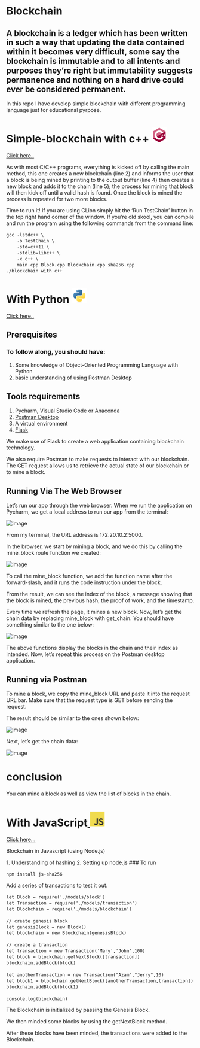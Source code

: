 # Blockchain
## A blockchain is a ledger which has been written in such a way that updating the data contained within it becomes very difficult, some say the blockchain is immutable and to all intents and purposes they’re right but immutability suggests permanence and nothing on a hard drive could ever be considered permanent.

<p> In this repo I have develop  simple blockchain with different  programming language just for educational pyrpose.</p>

# Simple-blockchain with c++ <a href="https://www.w3schools.com/cpp/" target="_blank" rel="noreferrer"> <img src="https://raw.githubusercontent.com/devicons/devicon/master/icons/cplusplus/cplusplus-original.svg" alt="cplusplus" width="40" height="40"/> </a>  
<a href="https://github.com/Aryanstha/Simple-Blockchain/tree/main/blockchain%20with%20C%2B%2B">Click here..</a>
<p> As with most C/C++ programs, everything is kicked off by calling the main method, this one creates a new blockchain (line 2) and informs the user that a block is being mined by printing to the output buffer (line 4) then creates a new block and adds it to the chain (line 5); the process for mining that block will then kick off until a valid hash is found. Once the block is mined the process is repeated for two more blocks.</p>

<p>Time to run it! If you are using CLion simply hit the ‘Run TestChain’ button in the top right hand corner of the window. If you’re old skool, you can compile and run the program using the following commands from the command line:</p>

```
gcc -lstdc++ \
    -o TestChain \
    -std=c++11 \
    -stdlib=libc++ \
    -x c++ \
    main.cpp Block.cpp Blockchain.cpp sha256.cpp
./blockchain with c++

```
# With Python <a href="https://www.python.org" target="_blank" rel="noreferrer"> <img src="https://raw.githubusercontent.com/devicons/devicon/master/icons/python/python-original.svg" alt="python" width="40" height="40"/> </a>
<a href="https://github.com/Aryanstha/Simple-Blockchain/tree/main/Blockchain%20with%20python">Click here..</a>
## Prerequisites
### To follow along, you should have:

1. Some knowledge of Object-Oriented Programming Language with Python
2. basic understanding of using Postman Desktop

## Tools requirements
1. Pycharm, Visual Studio Code or Anaconda
2. <a href="https://www.postman.com/" >Postman Desktop</a>
3. A virtual environment
4. <a href="https://flask.palletsprojects.com/en/2.0.x/">Flask</a>

<p> We make use of Flask to create a web application containing blockchain technology.</p>

<p>We also require Postman to make requests to interact with our blockchain. The GET request allows us to retrieve the actual state of our blockchain or to mine a block.</p>

## Running Via The Web Browser
<p>Let’s run our app through the web browser. When we run the application on Pycharm, we get a local address to run our app from the terminal:</p>

![image](https://user-images.githubusercontent.com/67673221/152830936-b132ad1b-2ebf-4385-9d48-9982e0848cd1.png)

<p>From my terminal, the URL address is 172.20.10.2:5000.</p>

<p>In the browser, we start by mining a block, and we do this by calling the mine_block route function we created:</p>

![image](https://user-images.githubusercontent.com/67673221/152831162-0233597e-82cd-459f-86d2-cbe9c814f95d.png)

<p>To call the mine_block function, we add the function name after the forward-slash, and it runs the code instruction under the block.</p>
<p>From the result, we can see the index of the block, a message showing that the block is mined, the previous hash, the proof of work, and the timestamp.</p>
<p>Every time we refresh the page, it mines a new block. Now, let’s get the chain data by replacing mine_block with get_chain. You should have something similar to the one below:</p>

![image](https://user-images.githubusercontent.com/67673221/152831407-fe3e4592-8c19-49ed-9671-80e9f95ec397.png)


<p>The above functions display the blocks in the chain and their index as intended. Now, let’s repeat this process on the Postman desktop application.</p>

## Running via Postman
<p>To mine a block, we copy the mine_block URL and paste it into the request URL bar. Make sure that the request type is GET before sending the request.</p>

<p>The result should be similar to the ones shown below:</p>

![image](https://user-images.githubusercontent.com/67673221/152831685-9d2a59f5-5730-48a5-a0e1-271556f7e6c0.png)

<p>Next, let’s get the chain data:</p>

![image](https://user-images.githubusercontent.com/67673221/152831797-67fcbd0a-0b2b-49bd-998b-cb232b4459f5.png)

# conclusion
 <p>You can mine a block as well as view the list of blocks in the chain.</p>
 
 # With JavaScript<a href="https://developer.mozilla.org/en-US/docs/Web/JavaScript" target="_blank" rel="noreferrer"> <img src="https://raw.githubusercontent.com/devicons/devicon/master/icons/javascript/javascript-original.svg" alt="javascript" width="40" height="40"/> </a>
 <a href="https://github.com/Aryanstha/Simple-Blockchain/tree/main/BLockchain%20with%20js">Click here...</a>
 
 <p>Blockchain in Javascript (using Node.js)</p>
 1. Understanding of hashing
 2. Setting up  node.js
 ### To run
 
```
npm install js-sha256
```
<h>Add a series of transactions to test it out.</h>

```
let Block = require('./models/block')
let Transaction = require('./models/transaction')
let Blockchain = require('./models/blockchain')

// create genesis block
let genesisBlock = new Block()
let blockchain = new Blockchain(genesisBlock)

// create a transaction
let transaction = new Transaction('Mary','John',100)
let block = blockchain.getNextBlock([transaction])
blockchain.addBlock(block)

let anotherTransaction = new Transaction("Azam","Jerry",10)
let block1 = blockchain.getNextBlock([anotherTransaction,transaction])
blockchain.addBlock(block1)

console.log(blockchain)

```
<p>The Blockchain is initialized by passing the Genesis Block.</p>

<p>We then minded some blocks by using the getNextBlock method.</p>

<p>After these blocks have been minded, the transactions were added to the Blockchain.</p>

 



